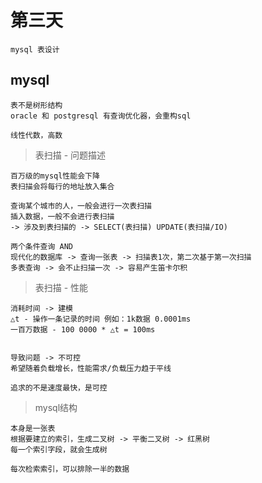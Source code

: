 # 第三天

```
mysql 表设计
```

## mysql

```
表不是树形结构
oracle 和 postgresql 有查询优化器，会重构sql

线性代数，高数
```

> 表扫描 - 问题描述
```
百万级的mysql性能会下降
表扫描会将每行的地址放入集合

查询某个城市的人，一般会进行一次表扫描
插入数据，一般不会进行表扫描
-> 涉及到表扫描的 -> SELECT(表扫描) UPDATE(表扫描/IO)

两个条件查询 AND
现代化的数据库 -> 查询一张表 -> 扫描表1次，第二次基于第一次扫描
多表查询 -> 会不止扫描一次 -> 容易产生笛卡尔积
```

> 表扫描 - 性能
```
消耗时间 -> 建模
△t - 操作一条记录的时间 例如：1k数据 0.0001ms
一百万数据 - 100 0000 * △t = 100ms


导致问题 -> 不可控
希望随着负载增长，性能需求/负载压力趋于平线

追求的不是速度最快，是可控
```

> mysql结构
```
本身是一张表
根据要建立的索引，生成二叉树 -> 平衡二叉树 -> 红黑树
每一个索引字段，就会生成树

每次检索索引，可以排除一半的数据
```
